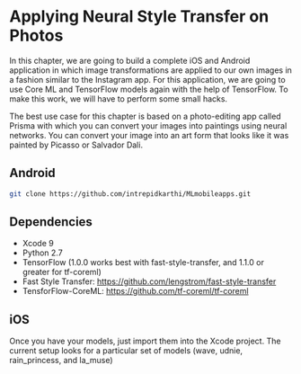 # Applying Neural Style Transfer on Photos 

In this chapter, we are going to build a complete iOS and Android application in which image transformations are applied to our own images in a fashion similar to the Instagram app. For this application, we are going to use Core ML and TensorFlow models again with the help of TensorFlow. To make this work, we will have to perform some small hacks. 

The best use case for this chapter is based on a photo-editing app called Prisma with which you can convert your images into paintings using neural networks. You can convert your image into an art form that looks like it was painted by Picasso or Salvador Dali. 



## Android
```bash
git clone https://github.com/intrepidkarthi/MLmobileapps.git
```

## Dependencies

* Xcode 9
* Python 2.7
* TensorFlow (1.0.0 works best with fast-style-transfer, and 1.1.0 or greater for tf-coreml)
* Fast Style Transfer: https://github.com/lengstrom/fast-style-transfer
* TensforFlow-CoreML: https://github.com/tf-coreml/tf-coreml


## iOS

Once you have your models, just import them into the Xcode project. The current setup looks for a particular set of models (wave, udnie, rain_princess, and la_muse)


